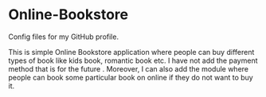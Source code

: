 # Online-Bookstore
Config files for my GitHub profile.

This is simple Online Bookstore application where people can buy different types of book like kids book, romantic book etc.
I have not add the payment method that is for the future . Moreover, I can also add the module where people can book some particular book on online if they 
do not want to buy it.

